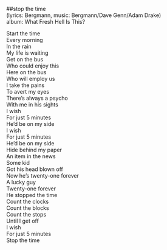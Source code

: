 ##stop the time  
(lyrics: Bergmann, music: Bergmann/Dave Genn/Adam Drake)  
album: What Fresh Hell Is This?  
  
Start the time  
Every morning  
In the rain  
My life is waiting  
Get on the bus  
Who could enjoy this  
Here on the bus  
Who will employ us  
I take the pains  
To avert my eyes  
There&rsquo;s always a psycho  
With me in his sights  
I wish  
For just 5 minutes  
He&rsquo;d be on my side  
I wish  
For just 5 minutes  
He&rsquo;d be on my side  
Hide behind my paper  
An item in the news  
Some kid  
Got his head blown off  
Now he&rsquo;s twenty-one forever  
A lucky guy  
Twenty-one forever  
He stopped the time  
Count the clocks  
Count the blocks  
Count the stops  
Until I get off  
I wish  
For just 5 minutes  
Stop the time  
